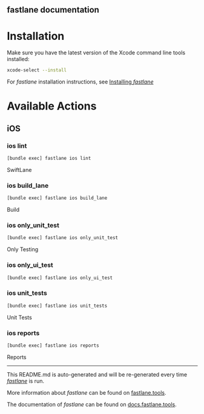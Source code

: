 fastlane documentation
----

# Installation

Make sure you have the latest version of the Xcode command line tools installed:

```sh
xcode-select --install
```

For _fastlane_ installation instructions, see [Installing _fastlane_](https://docs.fastlane.tools/#installing-fastlane)

# Available Actions

## iOS

### ios lint

```sh
[bundle exec] fastlane ios lint
```

SwiftLane

### ios build_lane

```sh
[bundle exec] fastlane ios build_lane
```

Build

### ios only_unit_test

```sh
[bundle exec] fastlane ios only_unit_test
```

Only Testing

### ios only_ui_test

```sh
[bundle exec] fastlane ios only_ui_test
```



### ios unit_tests

```sh
[bundle exec] fastlane ios unit_tests
```

Unit Tests

### ios reports

```sh
[bundle exec] fastlane ios reports
```

Reports

----

This README.md is auto-generated and will be re-generated every time [_fastlane_](https://fastlane.tools) is run.

More information about _fastlane_ can be found on [fastlane.tools](https://fastlane.tools).

The documentation of _fastlane_ can be found on [docs.fastlane.tools](https://docs.fastlane.tools).
